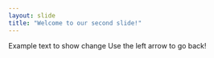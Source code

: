 ```yaml
---
layout: slide
title: "Welcome to our second slide!"
---
```

Example text to show change
Use the left arrow to go back!
